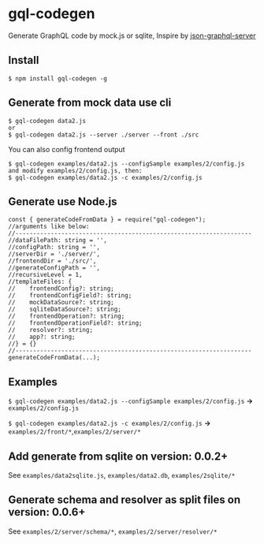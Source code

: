 # gql-codegen

Generate GraphQL code by mock.js or sqlite, Inspire by [json-graphql-server](https://github.com/marmelab/json-graphql-server)

## Install

```
$ npm install gql-codegen -g
```

## Generate from mock data use cli

```
$ gql-codegen data2.js
or
$ gql-codegen data2.js --server ./server --front ./src
```

You can also config frontend output

```
$ gql-codegen examples/data2.js --configSample examples/2/config.js
and modify examples/2/config.js, then:
$ gql-codegen examples/data2.js -c examples/2/config.js
```

## Generate use Node.js

```
const { generateCodeFromData } = require("gql-codegen");
//arguments like below:
//-------------------------------------------------------------------
//dataFilePath: string = '',
//configPath: string = '',
//serverDir = './server/',
//frontendDir = './src/',
//generateConfigPath = '',
//recursiveLevel = 1,
//templateFiles: {
//    frontendConfig?: string;
//    frontendConfigField?: string;
//    mockDataSource?: string;
//    sqliteDataSource?: string;
//    frontendOperation?: string;
//    frontendOperationField?: string;
//    resolver?: string;
//    app?: string;
//} = {}
//-------------------------------------------------------------------
generateCodeFromData(...);
```

## Examples

`$ gql-codegen examples/data2.js --configSample examples/2/config.js`
**->** 
`examples/2/config.js`


`$ gql-codegen examples/data2.js -c examples/2/config.js`
**->**
`examples/2/front/*`,`examples/2/server/*`

## Add generate from sqlite on version: 0.0.2+

See `examples/data2sqlite.js`, `examples/data2.db`, `examples/2sqlite/*`

## Generate schema and resolver as split files on version: 0.0.6+

See `examples/2/server/schema/*`, `examples/2/server/resolver/*`
